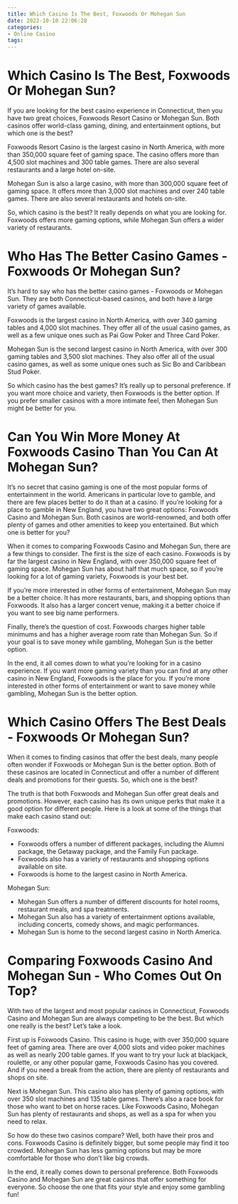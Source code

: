 ```yaml
---
title: Which Casino Is The Best, Foxwoods Or Mohegan Sun 
date: 2022-10-10 22:06:28
categories:
- Online Casino
tags:
---
```



#  Which Casino Is The Best, Foxwoods Or Mohegan Sun? 

If you are looking for the best casino experience in Connecticut, then you have two great choices, Foxwoods Resort Casino or Mohegan Sun. Both casinos offer world-class gaming, dining, and entertainment options, but which one is the best?

Foxwoods Resort Casino is the largest casino in North America, with more than 350,000 square feet of gaming space. The casino offers more than 4,500 slot machines and 300 table games. There are also several restaurants and a large hotel on-site.

Mohegan Sun is also a large casino, with more than 300,000 square feet of gaming space. It offers more than 3,000 slot machines and over 240 table games. There are also several restaurants and hotels on-site.

So, which casino is the best? It really depends on what you are looking for. Foxwoods offers more gaming options, while Mohegan Sun offers a wider variety of restaurants.

#  Who Has The Better Casino Games - Foxwoods Or Mohegan Sun? 

It’s hard to say who has the better casino games - Foxwoods or Mohegan Sun. They are both Connecticut-based casinos, and both have a large variety of games available.

Foxwoods is the largest casino in North America, with over 340 gaming tables and 4,000 slot machines. They offer all of the usual casino games, as well as a few unique ones such as Pai Gow Poker and Three Card Poker.

Mohegan Sun is the second largest casino in North America, with over 300 gaming tables and 3,500 slot machines. They also offer all of the usual casino games, as well as some unique ones such as Sic Bo and Caribbean Stud Poker.

So which casino has the best games? It’s really up to personal preference. If you want more choice and variety, then Foxwoods is the better option. If you prefer smaller casinos with a more intimate feel, then Mohegan Sun might be better for you.

#  Can You Win More Money At Foxwoods Casino Than You Can At Mohegan Sun? 

It’s no secret that casino gaming is one of the most popular forms of entertainment in the world. Americans in particular love to gamble, and there are few places better to do it than at a casino. If you’re looking for a place to gamble in New England, you have two great options: Foxwoods Casino and Mohegan Sun. Both casinos are world-renowned, and both offer plenty of games and other amenities to keep you entertained. But which one is better for you?

When it comes to comparing Foxwoods Casino and Mohegan Sun, there are a few things to consider. The first is the size of each casino. Foxwoods is by far the largest casino in New England, with over 350,000 square feet of gaming space. Mohegan Sun has about half that much space, so if you’re looking for a lot of gaming variety, Foxwoods is your best bet. 

If you’re more interested in other forms of entertainment, Mohegan Sun may be a better choice. It has more restaurants, bars, and shopping options than Foxwoods. It also has a larger concert venue, making it a better choice if you want to see big name performers. 

Finally, there’s the question of cost. Foxwoods charges higher table minimums and has a higher average room rate than Mohegan Sun. So if your goal is to save money while gambling, Mohegan Sun is the better option. 

In the end, it all comes down to what you’re looking for in a casino experience. If you want more gaming variety than you can find at any other casino in New England, Foxwoods is the place for you. If you’re more interested in other forms of entertainment or want to save money while gambling, Mohegan Sun is the better option.

#  Which Casino Offers The Best Deals - Foxwoods Or Mohegan Sun? 

When it comes to finding casinos that offer the best deals, many people often wonder if Foxwoods or Mohegan Sun is the better option. Both of these casinos are located in Connecticut and offer a number of different deals and promotions for their guests. So, which one is the best?

The truth is that both Foxwoods and Mohegan Sun offer great deals and promotions. However, each casino has its own unique perks that make it a good option for different people. Here is a look at some of the things that make each casino stand out:

Foxwoods:
- Foxwoods offers a number of different packages, including the Alumni package, the Getaway package, and the Family Fun package. 
- Foxwoods also has a variety of restaurants and shopping options available on site. 
- Foxwoods is home to the largest casino in North America.

Mohegan Sun:
- Mohegan Sun offers a number of different discounts for hotel rooms, restaurant meals, and spa treatments. 
- Mohegan Sun also has a variety of entertainment options available, including concerts, comedy shows, and magic performances. 
- Mohegan Sun is home to the second largest casino in North America.

#  Comparing Foxwoods Casino And Mohegan Sun - Who Comes Out On Top?

With two of the largest and most popular casinos in Connecticut, Foxwoods Casino and Mohegan Sun are always competing to be the best. But which one really is the best? Let’s take a look.

First up is Foxwoods Casino. This casino is huge, with over 350,000 square feet of gaming area. There are over 4,000 slots and video poker machines as well as nearly 200 table games. If you want to try your luck at blackjack, roulette, or any other popular game, Foxwoods Casino has you covered. And if you need a break from the action, there are plenty of restaurants and shops on site.

Next is Mohegan Sun. This casino also has plenty of gaming options, with over 350 slot machines and 135 table games. There’s also a race book for those who want to bet on horse races. Like Foxwoods Casino, Mohegan Sun has plenty of restaurants and shops, as well as a spa for when you need to relax.

So how do these two casinos compare? Well, both have their pros and cons. Foxwoods Casino is definitely bigger, but some people may find it too crowded. Mohegan Sun has less gaming options but may be more comfortable for those who don’t like big crowds.

In the end, it really comes down to personal preference. Both Foxwoods Casino and Mohegan Sun are great casinos that offer something for everyone. So choose the one that fits your style and enjoy some gambling fun!